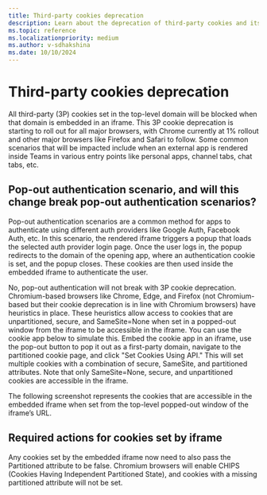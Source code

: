 ```yaml
---
title: Third-party cookies deprecation
description: Learn about the deprecation of third-party cookies and its impact on authentication scenarios in embedded iframes.
ms.topic: reference
ms.localizationpriority: medium
ms.author: v-sdhakshina
ms.date: 10/10/2024
---
```


# Third-party cookies deprecation

All third-party (3P) cookies set in the top-level domain will be blocked when that domain is embedded in an iframe. This 3P cookie deprecation is starting to roll out for all major browsers, with Chrome currently at 1% rollout and other major browsers like Firefox and Safari to follow. Some common scenarios that will be impacted include when an external app is rendered inside Teams in various entry points like personal apps, channel tabs, chat tabs, etc.

## Pop-out authentication scenario, and will this change break pop-out authentication scenarios?

Pop-out authentication scenarios are a common method for apps to authenticate using different auth providers like Google Auth, Facebook Auth, etc. In this scenario, the rendered iframe triggers a popup that loads the selected auth provider login page. Once the user logs in, the popup redirects to the domain of the opening app, where an authentication cookie is set, and the popup closes. These cookies are then used inside the embedded iframe to authenticate the user.

No, pop-out authentication will not break with 3P cookie deprecation. Chromium-based browsers like Chrome, Edge, and Firefox (not Chromium-based but their cookie deprecation is in line with Chromium browsers) have heuristics in place. These heuristics allow access to cookies that are unpartitioned, secure, and SameSite=None when set in a popped-out window from the iframe to be accessible in the iframe. You can use the cookie app below to simulate this. Embed the cookie app in an iframe, use the pop-out button to pop it out as a first-party domain, navigate to the partitioned cookie page, and click "Set Cookies Using API." This will set multiple cookies with a combination of secure, SameSite, and partitioned attributes. Note that only SameSite=None, secure, and unpartitioned cookies are accessible in the iframe.

The following screenshot represents the cookies that are accessible in the embedded iframe when set from the top-level popped-out window of the iframe’s URL.

## Required actions for cookies set by iframe

Any cookies set by the embedded iframe now need to also pass the Partitioned attribute to be false. Chromium browsers will enable CHIPS (Cookies Having Independent Partitioned State), and cookies with a missing partitioned attribute will not be set.
